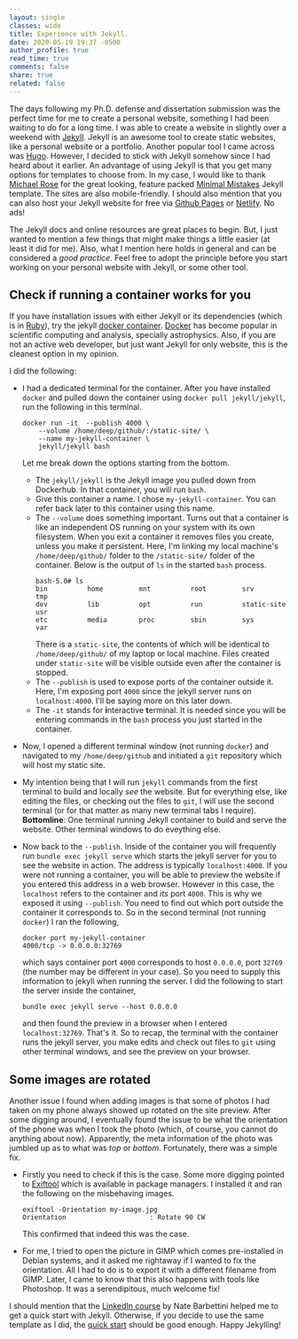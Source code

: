 ```yaml
---
layout: single
classes: wide
title: Experience with Jekyll.
date: 2020-05-19 19:37 -0500
author_profile: true
read_time: true
comments: false
share: true
related: false
---
```

The days following my Ph.D. defense and dissertation submission was the perfect time for me
to create a personal website, something I had been waiting to do for a long time.
I was able to create a website in slightly over a weekend with [Jekyll](https://jekyllrb.com/).
Jekyll is an awesome tool to create static websites, like a personal website or a portfolio.
Another popular tool I came across was [Hugo](https://gohugo.io/). However, I
decided to stick with Jekyll somehow since I had heard about it earlier. An advantage of
using Jekyll is that you get many options for templates to choose from. In my case, I would
like to thank [Michael Rose](https://mademistakes.com/) for the great looking, feature packed
[Minimal Mistakes](https://mmistakes.github.io/minimal-mistakes/) Jekyll template. The
sites are also mobile-friendly. I should also mention that you can also host your Jekyll
website for free via [Github Pages](https://pages.github.com/) or
[Netlify](https://www.netlify.com/). No ads!

The Jekyll docs and online resources are great places to begin. But, I just wanted to
mention a few things that might make things a little easier (at least it did for me).
Also, what I mention here holds in general and can be considered a *good practice*.
Feel free to adopt the principle before you start working on your personal website
with Jekyll, or some other tool.

## Check if running a container works for you
If you have installation issues with either Jekyll or its dependencies (which is in
[Ruby](https://www.ruby-lang.org/en/)), try the jekyll [docker container](https://hub.docker.com/r/jekyll/jekyll/).
[Docker](https://www.docker.com/) has become popular in scientific computing
and analysis, specially astrophysics. Also, if you are not an active web developer,
but just want Jekyll for only website, this is the cleanest option in my opinion.

I did the following:
- I had a dedicated terminal for the container. After you have installed `docker`
  and pulled down the container using `docker pull jekyll/jekyll`, run
  the following in this terminal.
  ```shell
  docker run -it  --publish 4000 \
      --volume /home/deep/github/:/static-site/ \
      --name my-jekyll-container \
      jekyll/jekyll bash
  ```
  Let me break down the options starting from the bottom.
  - The `jekyll/jekyll` is the Jekyll image you pulled down from Dockerhub. In that
    container, you will run `bash`.
  - Give this container a name. I chose `my-jekyll-container`. You can refer
    back later to this container using this name.
  - The `--volume` does something important. Turns out that a container is like an
    independent OS running on your system with its own filesystem. When you exit
    a container it removes files you create, unless you make it persistent. Here,
    I'm linking my local machine's `/home/deep/github/` folder to the `/static-site/`
    folder of the container. Below is the output of `ls` in the started `bash` process.
    ```shell
    bash-5.0# ls
    bin          home         mnt          root         srv          tmp
    dev          lib          opt          run          static-site  usr
    etc          media        proc         sbin         sys          var
    ```
    There is a `static-site`, the contents of which will be identical to
    `/home/deep/github/` of my laptop or local machine. Files created under
    `static-site` will be visible outside even after the container is stopped.
  - The `--publish` is used to expose ports of the container outside it. Here, I'm
    exposing port `4000` since the jekyll server runs on `localhost:4000`. I'll be
    saying more on this later down.
  - The `-it`  stands for **i**nteractive **t**erminal. It is needed since you will
    be entering commands in the `bash` process you just started in the container.

- Now, I opened a different terminal window (not running `docker`) and navigated
  to my `/home/deep/github` and initiated a `git` repository which will host my
  static site.

- My intention being that I will run `jekyll` commands from the first terminal to
  build and locally *see* the website. But for everything else, like editing the
  files, or checking out the files to `git`, I will use the second terminal (or
  for that matter as many new terminal tabs I require). **Bottomline**: One terminal
  running Jekyll container to build and serve the website. Other terminal windows
  to do eveything else.

- Now back to the `--publish`. Inside of the container you will frequently run
  `bundle exec jekyll serve` which starts the jekyll server for you to see the
  website in action. The address is typically `localhost:4000`. If you were not
  running a container, you will be able to preview the website if you entered this
  address in a web browser. However in this case, the `localhost` refers
  to the container and *its* port `4000`. This is why we exposed it using `--publish`.
  You need to find out which port outside the container it corresponds to. So
  in the second terminal (not running `docker`) I ran the following,
  ```shell
  docker port my-jekyll-container 
  4000/tcp -> 0.0.0.0:32769
  ```
  which says container port `4000` corresponds to host `0.0.0.0`, port `32769`
  (the number may be different in your case). So you need to supply this information
  to jekyll when running the server. I did the following to start the server inside
  the container,
  ```shell
  bundle exec jekyll serve --host 0.0.0.0
  ```
  and then found the preview in a browser when I entered `localhost:32769`. That's
  it. So to recap, the terminal with the  container runs the jekyll server, you
  make edits and check out files to `git` using other terminal windows, and see the
  preview on your browser.

## Some images are rotated

Another issue I found when adding images is that some of photos I had taken on
my phone always showed up rotated on the site preview. After some digging around,
I eventually found the issue to be what the orientation of the phone was when
I took the photo (which, of course, you cannot do anything about now). Apparently,
the meta information of the photo was jumbled up as to what was *top* or *bottom*.
Fortunately, there was a simple fix.

- Firstly you need to check if this is the case. Some more digging pointed to
  [Exiftool](https://exiftool.org/) which is available in package managers.
  I installed it and ran the following on the misbehaving images.
  ```shell
  exiftool -Orientation my-image.jpg
  Orientation                     : Rotate 90 CW
  ```
  This confirmed that indeed this was the case.

- For me, I tried to open the picture in GIMP which comes pre-installed in
  Debian systems, and it asked me rightaway if I wanted to fix the orientation.
  All I had to do is to export it with a different filename from GIMP.
  Later, I came to know that this also happens with tools like Photoshop.
  It was a serendipitous, much welcome fix!


I should mention that the [LinkedIn course](https://www.linkedin.com/learning-login/share?forceAccount=false&redirect=https%3A%2F%2Fwww.linkedin.com%2Flearning%2Flearning-static-site-building-with-jekyll%3Ftrk%3Dshare_ent_url&account=77313426) by Nate Barbettini helped me to get a quick start
with Jekyll. Otherwise, if you decide to use the same template as I did, the
[quick start](https://mmistakes.github.io/minimal-mistakes/docs/quick-start-guide/)
should be good enough. Happy Jekylling!
